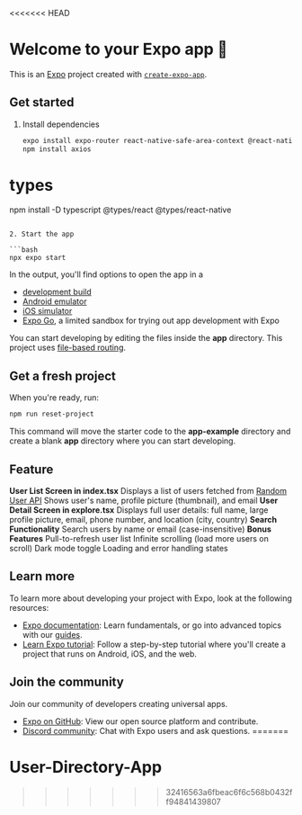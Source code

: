 <<<<<<< HEAD
# Welcome to your Expo app 👋

This is an [Expo](https://expo.dev) project created with [`create-expo-app`](https://www.npmjs.com/package/create-expo-app).

## Get started

1. Install dependencies

   ```bash
   expo install expo-router react-native-safe-area-context @react-native-async-storage/async-storage
   npm install axios
# types
   npm install -D typescript @types/react @types/react-native
   ```

2. Start the app

   ```bash
   npx expo start
   ```

In the output, you'll find options to open the app in a

- [development build](https://docs.expo.dev/develop/development-builds/introduction/)
- [Android emulator](https://docs.expo.dev/workflow/android-studio-emulator/)
- [iOS simulator](https://docs.expo.dev/workflow/ios-simulator/)
- [Expo Go](https://expo.dev/go), a limited sandbox for trying out app development with Expo

You can start developing by editing the files inside the **app** directory. This project uses [file-based routing](https://docs.expo.dev/router/introduction).

## Get a fresh project

When you're ready, run:

```bash
npm run reset-project
```

This command will move the starter code to the **app-example** directory and create a blank **app** directory where you can start developing.

## Feature

  **User List Screen in index.tsx**
    Displays a list of users fetched from [Random User API](https://randomuser.me/api/?results=20)
    Shows user's name, profile picture (thumbnail), and email
  **User Detail Screen in explore.tsx**
    Displays full user details: full name, large profile picture, email, phone number, and location (city, country)
  **Search Functionality**
    Search users by name or email (case-insensitive)
  **Bonus Features**
    Pull-to-refresh user list
    Infinite scrolling (load more users on scroll)
    Dark mode toggle
    Loading and error handling states

## Learn more

To learn more about developing your project with Expo, look at the following resources:

- [Expo documentation](https://docs.expo.dev/): Learn fundamentals, or go into advanced topics with our [guides](https://docs.expo.dev/guides).
- [Learn Expo tutorial](https://docs.expo.dev/tutorial/introduction/): Follow a step-by-step tutorial where you'll create a project that runs on Android, iOS, and the web.

## Join the community

Join our community of developers creating universal apps.

- [Expo on GitHub](https://github.com/expo/expo): View our open source platform and contribute.
- [Discord community](https://chat.expo.dev): Chat with Expo users and ask questions.
=======
# User-Directory-App
>>>>>>> 32416563a6fbeac6f6c568b0432ff94841439807

